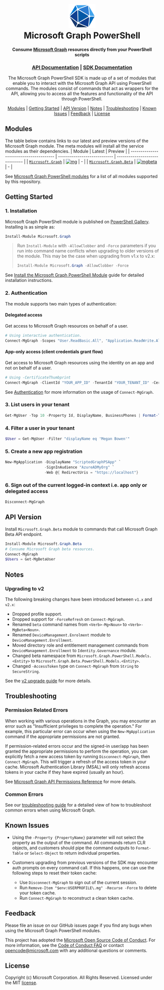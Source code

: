 <h1 align="center">
    <img alt="Microsoft Graph PowerShell" src="./docs/images/graph_color256.png" height="78" />
  <br>Microsoft Graph PowerShell<br>
</h1>

<h4 align="center">
  Consume <a href="https://graph.microsoft.com">Microsoft Graph</a> resources directly from your PowerShell scripts
</h4>

<h3 align="center"><a href="https://learn.microsoft.com/graph/overview">API Documentation</a> | <a href="https://learn.microsoft.com/powershell/microsoftgraph/overview">SDK Documentation</a></h3>

<p align="center">
The Microsoft Graph PowerShell SDK is made up of a set of modules that enable you to interact with the Microsoft Graph API using PowerShell commands. The modules consist of commands that act as wrappers for the API, allowing you to access all the features and functionality of the API through PowerShell.
</p>

<p align="center">
  <a href="#modules">Modules</a> |
  <a href="#getting-started">Getting Started</a> |
  <a href="#api-version">API Version</a> |
  <a href="#notes">Notes</a> |
  <a href="#troubleshooting">Troubleshooting</a> |
  <a href="#known-issues">Known Issues</a> |
  <a href="#feedback">Feedback</a> |
  <a href="#license">License</a>
</p>

## Modules

The table below contains links to our latest and preview versions of the Microsoft Graph module. The meta modules will install all the service modules as their dependencies.
| Module                                  | Latest                       | Preview                        |
| --------------------------------------- | ---------------------------- | ------------------------------ |
| [`Microsoft.Graph`][mggallery]          | [![mg]][mggallery]           | -                              |
| [`Microsoft.Graph.Beta`][mggallerybeta] | [![mgbeta]][mggallerybeta]   | -                              |

See [Microsoft Graph PowerShell modules](https://github.com/microsoftgraph/msgraph-sdk-powershell/wiki/MS-Graph-PowerShell-Modules) for a list of all modules supported by this repository.

## Getting Started

### 1. Installation

Microsoft Graph PowerShell module is published on [PowerShell Gallery](https://www.powershellgallery.com/packages/Microsoft.Graph). Installing is as simple as:

```powershell
Install-Module Microsoft.Graph
```

> Run `Install-Module` with `-AllowClobber` and `-Force` parameters if you run into command name conflicts when upgrading to older versions of the module. This may be the case when upgrading from v1.x to v2.x:
>
> ```powershell
> Install-Module Microsoft.Graph -AllowClobber -Force
> ```

See [Install the Microsoft Graph PowerShell Module](https://learn.microsoft.com/powershell/microsoftgraph/installation) guide for detailed installation instructions.

### 2. Authentication

The module supports two main types of authentication:

#### Delegated access

Get access to Microsoft Graph resources on behalf of a user.

```powershell
# Using interactive authentication.
Connect-MgGraph -Scopes "User.ReadBasic.All", "Application.ReadWrite.All"
```

#### App-only access (client credentials grant flow)

Get access to Microsoft Graph resources using the identity on an app and not on behalf of a user.

```powershell
# Using -CertificateThumbprint
Connect-MgGraph -ClientId "YOUR_APP_ID" -TenantId "YOUR_TENANT_ID" -CertificateThumbprint "YOUR_CERT_THUMBPRINT"
```

See [Authentication](./docs/authentication.md) for more information on the usage of `Connect-MgGraph`.

### 3. List users in your tenant

```powershell
Get-MgUser -Top 10 -Property Id, DisplayName, BusinessPhones | Format-Table Id, DisplayName, BusinessPhones
```

### 4. Filter a user in your tenant

```powershell
$User = Get-MgUser -Filter "displayName eq 'Megan Bowen'"
```

### 5. Create a new app registration

```powershell
New-MgApplication -DisplayName "ScriptedGraphPSApp" `
                  -SignInAudience "AzureADMyOrg" `
                  -Web @{ RedirectUris = "https://localhost"}
```

### 6. Sign out of the current logged-in context i.e. app only or delegated access

```powershell
Disconnect-MgGraph
```

## API Version

Install `Microsoft.Graph.Beta` module to commands that call Microsoft Graph Beta API endpoint.

```powershell
Install-Module Microsoft.Graph.Beta
# Consume Microsoft Graph beta resources.
Connect-MgGraph
$Users = Get-MgBetaUser
```

## Notes

### Upgrading to v2

The following breaking changes have been introduced between `v1.x` and `v2.x`:

- Dropped profile support.
- Dropped support for `-ForceRefresh` on `Connect-MgGraph`.
- Renamed `beta` command names from `<Verb>-Mg<Noun>` to `<Verb>-MgBeta<Noun>`.
- Renamed `DeviceManagement.Enrolment` module to `DeviceManagement.Enrollment`.
- Moved directory role and entitlement management commands from `DeviceManagement.Enrollment` to `Identity.Governance` module.
- Changed beta namespace from `Microsoft.Graph.PowerShell.Models.<Entity>` to `Microsoft.Graph.Beta.PowerShell.Models.<Entity>`.
- Changed `-AccessToken` type on `Connect-MgGraph` from `String` to `SecureString`.

See the [v2 upgrade guide](./docs/upgrade-to-v2.md) for more details.

## Troubleshooting

### Permission Related Errors

When working with various operations in the Graph, you may encounter an error such as "Insufficient privileges to complete the operation." For example, this particular error can occur when using the `New-MgApplication` command if the appropriate permissions are not granted.

If permission-related errors occur and the signed-in user/app has been granted the appropriate permissions to perform the operation, you can explicitly fetch a new access token by running `Disconnect-MgGraph`, then `Connect-MgGraph`. This will trigger a refresh of the access token in your cache. Microsoft Authentication Library (MSAL) will only refresh access tokens in your cache if they have expired (usually an hour).

See [Microsoft Graph API Permissions Reference](https://learn.microsoft.com/graph/permissions-reference) for more details.

### Common Errors

See our [troubleshooting guide](https://learn.microsoft.com/powershell/microsoftgraph/troubleshooting) for a detailed view of how to troubleshoot common errors when using Microsoft Graph.

## Known Issues

- Using the `-Property {PropertyName}` parameter will not select the property as the output of the command. All commands return CLR objects, and customers should pipe the command outputs to `Format-Table` or `Select-Object` to return individual properties.

- Customers upgrading from previous versions of the SDK may encounter auth prompts on every command call. If this happens, one can use the following steps to reset their token cache:
  - Use `Disconnect-MgGraph` to sign out of the current session.
  - Run `Remove-Item "$env:USERPROFILE\.mg" -Recurse -Force` to delete your token cache.
  - Run `Connect-MgGraph` to reconstruct a clean token cache.

## Feedback

Please file an issue on our GitHub issues page if you find any bugs when using the Microsoft Graph PowerShell modules.

This project has adopted the [Microsoft Open Source Code of Conduct](https://opensource.microsoft.com/codeofconduct/). For more information, see the [Code of Conduct FAQ](https://opensource.microsoft.com/codeofconduct/faq/) or contact [opencode@microsoft.com](mailto:opencode@microsoft.com) with any additional questions or comments.

## License

Copyright (c) Microsoft Corporation. All Rights Reserved. Licensed under the MIT [license](LICENSE.txt).

<!-- References -->

<!-- Shields -->

[mg]: https://img.shields.io/powershellgallery/v/Microsoft.Graph.svg?style=flat-square&label=Microsoft.Graph
[mgbeta]: https://img.shields.io/powershellgallery/v/Microsoft.Graph.Beta.svg?style=flat-square&label=Microsoft.Graph.Beta
[mgnext]: https://img.shields.io/powershellgallery/v/Microsoft.Graph.svg?include_prereleases&style=flat-square&label=Microsoft.Graph
[mgbetanext]: https://img.shields.io/powershellgallery/v/Microsoft.Graph.Beta.svg?include_prereleases&style=flat-square&label=Microsoft.Graph.Beta

<!-- PS Gallery -->

[mggallery]: https://www.powershellgallery.com/packages/Microsoft.Graph/
[mggallerybeta]: https://www.powershellgallery.com/packages/Microsoft.Graph.Beta/
